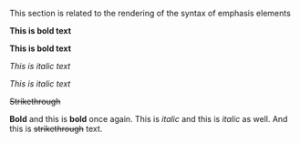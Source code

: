 This section is related to the rendering of the syntax of emphasis elements

**This is bold text**

__This is bold text__

*This is italic text*

_This is italic text_

~~Strikethrough~~

**Bold** and this is __bold__ once again. This is *italic* and this is _italic_ as well.
And this is ~~strikethrough~~ text.